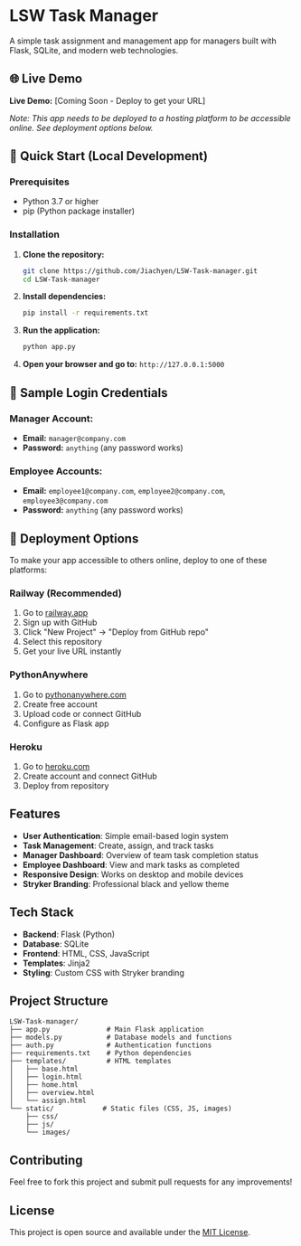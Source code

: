 # LSW Task Manager

A simple task assignment and management app for managers built with Flask, SQLite, and modern web technologies.

## 🌐 Live Demo

**Live Demo:** [Coming Soon - Deploy to get your URL]

*Note: This app needs to be deployed to a hosting platform to be accessible online. See deployment options below.*

## 🚀 Quick Start (Local Development)

### Prerequisites
- Python 3.7 or higher
- pip (Python package installer)

### Installation
1. **Clone the repository:**
   ```bash
   git clone https://github.com/Jiachyen/LSW-Task-manager.git
   cd LSW-Task-manager
   ```

2. **Install dependencies:**
   ```bash
   pip install -r requirements.txt
   ```

3. **Run the application:**
   ```bash
   python app.py
   ```

4. **Open your browser and go to:** `http://127.0.0.1:5000`

## 🔑 Sample Login Credentials

### Manager Account:
- **Email:** `manager@company.com`
- **Password:** `anything` (any password works)

### Employee Accounts:
- **Email:** `employee1@company.com`, `employee2@company.com`, `employee3@company.com`
- **Password:** `anything` (any password works)

## 🚀 Deployment Options

To make your app accessible to others online, deploy to one of these platforms:

### Railway (Recommended)
1. Go to [railway.app](https://railway.app)
2. Sign up with GitHub
3. Click "New Project" → "Deploy from GitHub repo"
4. Select this repository
5. Get your live URL instantly

### PythonAnywhere
1. Go to [pythonanywhere.com](https://pythonanywhere.com)
2. Create free account
3. Upload code or connect GitHub
4. Configure as Flask app

### Heroku
1. Go to [heroku.com](https://heroku.com)
2. Create account and connect GitHub
3. Deploy from repository

## Features

- **User Authentication**: Simple email-based login system
- **Task Management**: Create, assign, and track tasks
- **Manager Dashboard**: Overview of team task completion status
- **Employee Dashboard**: View and mark tasks as completed
- **Responsive Design**: Works on desktop and mobile devices
- **Stryker Branding**: Professional black and yellow theme

## Tech Stack

- **Backend**: Flask (Python)
- **Database**: SQLite
- **Frontend**: HTML, CSS, JavaScript
- **Templates**: Jinja2
- **Styling**: Custom CSS with Stryker branding

## Project Structure

```
LSW-Task-manager/
├── app.py              # Main Flask application
├── models.py           # Database models and functions
├── auth.py             # Authentication functions
├── requirements.txt    # Python dependencies
├── templates/          # HTML templates
│   ├── base.html
│   ├── login.html
│   ├── home.html
│   ├── overview.html
│   └── assign.html
└── static/            # Static files (CSS, JS, images)
    ├── css/
    ├── js/
    └── images/
```

## Contributing

Feel free to fork this project and submit pull requests for any improvements!

## License

This project is open source and available under the [MIT License](LICENSE). 
